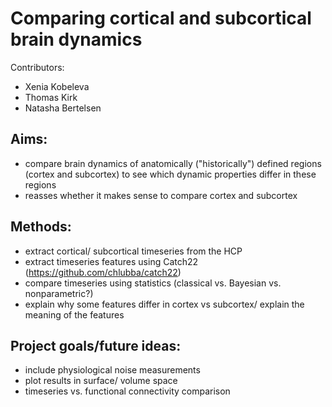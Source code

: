 # Comparing cortical and subcortical brain dynamics

Contributors:
- Xenia Kobeleva
- Thomas Kirk
- Natasha Bertelsen

## Aims: 
- compare brain dynamics of anatomically ("historically") defined regions (cortex and subcortex) to see which dynamic properties differ in these regions
- reasses whether it makes sense to compare cortex and subcortex

## Methods:
- extract cortical/ subcortical timeseries from the HCP 
- extract timeseries features using Catch22 (https://github.com/chlubba/catch22)
- compare timeseries using statistics (classical vs. Bayesian vs. nonparametric?) 
- explain why some features differ in cortex vs subcortex/ explain the meaning of the features

## Project goals/future ideas:
- include physiological noise measurements
- plot results in surface/ volume space
- timeseries vs. functional connectivity comparison
